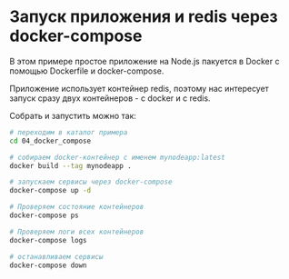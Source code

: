 # Запуск приложения и redis через docker-compose

В этом примере простое приложение на Node.js пакуется в Docker с помощью Dockerfile и docker-compose.

Приложение использует контейнер redis, поэтому нас интересует запуск сразу двух контейнеров - с docker и с redis.

Собрать и запустить можно так:

```bash
# переходим в каталог примера
cd 04_docker_compose

# собираем docker-контейнер с именем mynodeapp:latest
docker build --tag mynodeapp .

# запускаем сервисы через docker-compose
docker-compose up -d

# Проверяем состояние контейнеров
docker-compose ps

# Проверяем логи всех контейнеров
docker-compose logs

# останавливаем сервисы
docker-compose down
```

